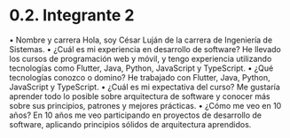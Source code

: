 # 0.2. Integrante 2

• Nombre y carrera
Hola, soy César Luján de la carrera de Ingeniería de Sistemas.
• ¿Cuál es mi experiencia en desarrollo de software?
He llevado los cursos de programación web y móvil, y tengo experiencia utilizando tecnologías como Flutter, Java, Python, JavaScript y TypeScript.
• ¿Qué tecnologías conozco o domino?
He trabajado con Flutter, Java, Python, JavaScript y TypeScript.
• ¿Cuál es mi expectativa del curso?
Me gustaría aprender todo lo posible sobre arquitectura de software y conocer más sobre sus principios, patrones y mejores prácticas.
• ¿Cómo me veo en 10 años?
En 10 años me veo participando en proyectos de desarrollo de software, aplicando principios sólidos de arquitectura aprendidos.
